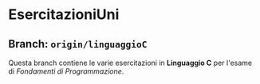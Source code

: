 # EsercitazioniUni
## Branch: ```origin/linguaggioC```
 Questa branch contiene le varie esercitazioni in **Linguaggio C** per l'esame di *Fondamenti di Programmazione*.